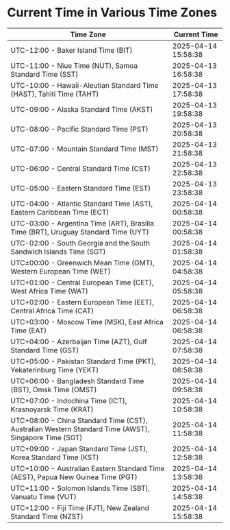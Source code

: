 # Current Time in Various Time Zones

| Time Zone | Current Time |
|-----------|--------------|
| UTC-12:00 - Baker Island Time (BIT) | 2025-04-14 15:58:38 |
| UTC-11:00 - Niue Time (NUT), Samoa Standard Time (SST) | 2025-04-13 16:58:38 |
| UTC-10:00 - Hawaii-Aleutian Standard Time (HAST), Tahiti Time (TAHT) | 2025-04-13 17:58:38 |
| UTC-09:00 - Alaska Standard Time (AKST) | 2025-04-13 19:58:38 |
| UTC-08:00 - Pacific Standard Time (PST) | 2025-04-13 20:58:38 |
| UTC-07:00 - Mountain Standard Time (MST) | 2025-04-13 21:58:38 |
| UTC-06:00 - Central Standard Time (CST) | 2025-04-13 22:58:38 |
| UTC-05:00 - Eastern Standard Time (EST) | 2025-04-13 23:58:38 |
| UTC-04:00 - Atlantic Standard Time (AST), Eastern Caribbean Time (ECT) | 2025-04-14 00:58:38 |
| UTC-03:00 - Argentina Time (ART), Brasília Time (BRT), Uruguay Standard Time (UYT) | 2025-04-14 00:58:38 |
| UTC-02:00 - South Georgia and the South Sandwich Islands Time (SGT) | 2025-04-14 01:58:38 |
| UTC±00:00 - Greenwich Mean Time (GMT), Western European Time (WET) | 2025-04-14 04:58:38 |
| UTC+01:00 - Central European Time (CET), West Africa Time (WAT) | 2025-04-14 05:58:38 |
| UTC+02:00 - Eastern European Time (EET), Central Africa Time (CAT) | 2025-04-14 06:58:38 |
| UTC+03:00 - Moscow Time (MSK), East Africa Time (EAT) | 2025-04-14 06:58:38 |
| UTC+04:00 - Azerbaijan Time (AZT), Gulf Standard Time (GST) | 2025-04-14 07:58:38 |
| UTC+05:00 - Pakistan Standard Time (PKT), Yekaterinburg Time (YEKT) | 2025-04-14 08:58:38 |
| UTC+06:00 - Bangladesh Standard Time (BST), Omsk Time (OMST) | 2025-04-14 09:58:38 |
| UTC+07:00 - Indochina Time (ICT), Krasnoyarsk Time (KRAT) | 2025-04-14 10:58:38 |
| UTC+08:00 - China Standard Time (CST), Australian Western Standard Time (AWST), Singapore Time (SGT) | 2025-04-14 11:58:38 |
| UTC+09:00 - Japan Standard Time (JST), Korea Standard Time (KST) | 2025-04-14 12:58:38 |
| UTC+10:00 - Australian Eastern Standard Time (AEST), Papua New Guinea Time (PGT) | 2025-04-14 13:58:38 |
| UTC+11:00 - Solomon Islands Time (SBT), Vanuatu Time (VUT) | 2025-04-14 14:58:38 |
| UTC+12:00 - Fiji Time (FJT), New Zealand Standard Time (NZST) | 2025-04-14 15:58:38 |
